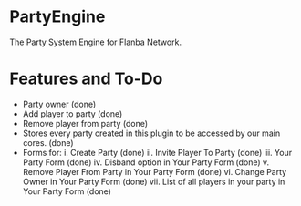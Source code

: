 # PartyEngine
The Party System Engine for Flanba Network.

# Features and To-Do
- Party owner (done)
- Add player to party (done)
- Remove player from party (done)
- Stores every party created in this plugin to be accessed by our main cores. (done)
- Forms for:
 i. Create Party (done)
 ii. Invite Player To Party (done)
 iii. Your Party Form (done)
 iv. Disband option in Your Party Form (done)
 v. Remove Player From Party in Your Party Form (done)
 vi. Change Party Owner in Your Party Form (done)
 vii. List of all players in your party in Your Party Form (done)